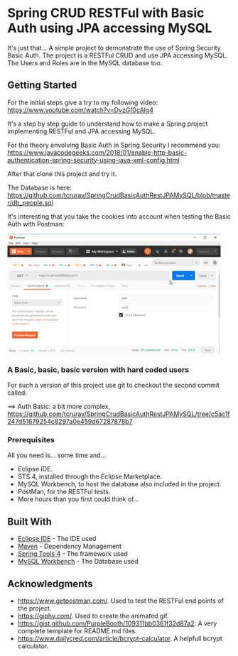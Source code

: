# Spring CRUD RESTFul with Basic Auth using JPA accessing MySQL

It's just that... A simple project to demonstrate the use of Spring Security Basic Auth. The project is a RESTFul CRUD and use JPA accessing MySQL. The Users and Roles are in the MySQL database too.

## Getting Started

For the initial steps give a try to my following video:
https://www.youtube.com/watch?v=DvzGf0cAlg4

It's a step by step guide to understand how to make a Spring project implementing RESTFul and JPA accessing MySQL.

For the theory envolving Basic Auth in Spring Security I recommend you:
https://www.javacodegeeks.com/2018/01/enable-http-basic-authentication-spring-security-using-java-xml-config.html

After that clone this project and try it.

The Database is here:
https://github.com/tcrurav/SpringCrudBasicAuthRestJPAMySQL/blob/master/db_people.sql

It's interesting that you take the cookies into account when testing the Basic Auth with Postman:

![alt text](https://github.com/tcrurav/SpringCrudBasicAuthRestJPAMySQL/blob/master/cookies.gif)


### A Basic, basic, basic version with hard coded users

For such a version of this project use git to checkout the second commit called: 

==> Auth Basic: a bit more complex, https://github.com/tcrurav/SpringCrudBasicAuthRestJPAMySQL/tree/c5ac1f247d51679254c8297a0e459d67287878b7

### Prerequisites

All you need is... some time and...
* Eclipse IDE.
* STS 4, installed through the Eclipse Marketplace.
* MySQL Workbench, to host the database also included in the project.
* PostMan, for the RESTFul tests.
* More hours than you first could think of...

## Built With

* [Eclipse IDE](https://www.eclipse.org/ide/) - The IDE used
* [Maven](https://maven.apache.org/) - Dependency Management
* [Spring Tools 4](https://spring.io/tools) - The framework used
* [MySQL Workbench](https://www.mysql.com/products/workbench/) - The Database used

## Acknowledgments

* https://www.getpostman.com/. Used to test the RESTFul end points of the project.
* https://giphy.com/. Used to create the animated gif.
* https://gist.github.com/PurpleBooth/109311bb0361f32d87a2. A very complete template for README.md files.
* https://www.dailycred.com/article/bcrypt-calculator. A helpfull bcrypt calculator.
